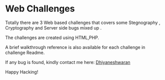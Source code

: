 # Web Challenges

Totally there are 3 Web based challenges that covers some Stegnography , Cryptography and Server side bugs mixed up . 

  The challenges are created using HTML,PHP.

  A brief walkthrough reference is also available for each challenge in challenge Readme.

If any bug is found, kindly contact me here: [Dhiyaneshwaran](https://www.linkedin.com/in/dhiyaneshwaran-b-27947a131/)

Happy Hacking!
